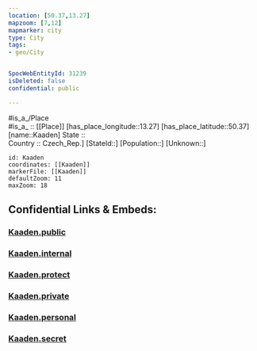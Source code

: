 ```yaml
---
location: [50.37,13.27] 
mapzoom: [7,12] 
mapmarker: city 
type: City
tags:
- geo/City


SpocWebEntityId: 31239
isDeleted: false
confidential: public

---
```

#is_a_/Place  
#is_a_ :: [[Place]] 
[has_place_longitude::13.27] 
[has_place_latitude::50.37] 
[name::Kaaden] 
State ::  
Country :: Czech_Rep.] 
[StateId::] 
[Population::] 
[Unknown::] 


```leaflet
id: Kaaden
coordinates: [[Kaaden]] 
markerFile: [[Kaaden]] 
defaultZoom: 11 
maxZoom: 18
```


## Confidential Links & Embeds: 

### [Kaaden.public](/_public/\Earth\Continent\Europe\Europe~Central\Czech_Republic\regions~Czech_Republic\Ústecký\CityKaaden.public.md) 

### [Kaaden.internal](/_internal/\Earth\Continent\Europe\Europe~Central\Czech_Republic\regions~Czech_Republic\Ústecký\CityKaaden.internal.md) 

### [Kaaden.protect](/_protect/\Earth\Continent\Europe\Europe~Central\Czech_Republic\regions~Czech_Republic\Ústecký\CityKaaden.protect.md) 

### [Kaaden.private](/_private/\Earth\Continent\Europe\Europe~Central\Czech_Republic\regions~Czech_Republic\Ústecký\CityKaaden.private.md) 

### [Kaaden.personal](/_personal/\Earth\Continent\Europe\Europe~Central\Czech_Republic\regions~Czech_Republic\Ústecký\CityKaaden.personal.md) 

### [Kaaden.secret](/_secret/\Earth\Continent\Europe\Europe~Central\Czech_Republic\regions~Czech_Republic\Ústecký\CityKaaden.secret.md)

